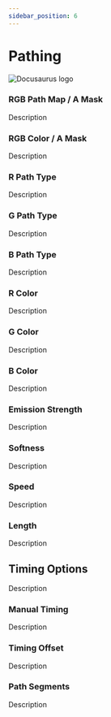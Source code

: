 ```yaml
---
sidebar_position: 6
---
```


# Pathing

![Docusaurus logo](/img/CirclelogoBig.png)

### RGB Path Map / A Mask

Description

### RGB Color / A Mask

Description

### R Path Type

Description

### G Path Type

Description

### B Path Type

Description

### R Color

Description

### G Color

Description

### B Color

Description

### Emission Strength

Description

### Softness

Description

### Speed

Description

### Length

Description

## Timing Options

Description

### Manual Timing

Description

### Timing Offset

Description

### Path Segments

Description